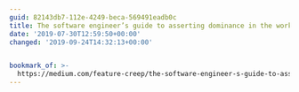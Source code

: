 ```yaml
---
guid: 82143db7-112e-4249-beca-569491eadb0c
title: The software engineer’s guide to asserting dominance in the workplace
date: '2019-07-30T12:59:50+00:00'
changed: '2019-09-24T14:32:13+00:00'


bookmark_of: >-
  https://medium.com/feature-creep/the-software-engineer-s-guide-to-asserting-office-dominance-ddea7b598df7
---
```


